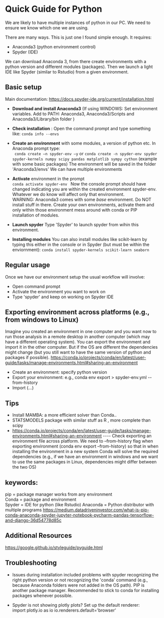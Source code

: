 # Quick Guide for Python 

We are likely to have multiple instances of python in our PC. We need to ensure we know which one we are using.

There are many ways. This is just one I found simple enough. It requires:
 - Anaconda3 (python environment control)
 - Spyder (IDE)

We can download Anaconda 3, from there create environments with a python version and different modules (packages). Then we launch a light IDE like Spyder (similar to Rstudio) from a given environment. 


## Basic setup
Main documentation: https://docs.spyder-ide.org/current/installation.html  

* **Download and install Anaconda3** 
 (If using WINDOWS: Set environment variables. Add to PATH: Anaconda3, Anaconda3/Scripts and Anaconda3/Library/bin folder ) 

* **Check installation** : Open the command prompt and type something like: ```conda info --envs```

* **Create an environment** with some modules, a version of python etc. In Anaconda prompt type:   
  ``` conda create –n spyder-env –y```   or 
  ```conda create -n spyder-env spyder spyder-kernels numpy scipy pandas matplotlib sympy cython``` (example with some basic packages) 
  The environment will be saved in the folder 'Anaconda3/envs'
  We can have multiple environments
  
* **Activate** environment in the prompt  
```conda activate spyder-env ```
Now the console prompt should have changed indicating you are within the created environment spyder-env. 
Whatever we do know will affect only that environment.\
WARNING: Anaconda3 comes with some *base* environment. Do NOT install stuff in there. Create your own environments, activate them and only within those environment mess around with conda or PIP installation of modules. 

* **Launch spyder** 
Type 'Spyder' to launch spyder from wihin this environment.

* **Installing modules** 
 You can also install modules like scikit-learn by typing this either in the console or in Spyder (but must be within the enviornment): 
    ```conda install spyder-kernels scikit-learn seaborn```   

## Regular usage 
Once we have our environment setup the usual workflow will involve: 
- Open command prompt
- Activate the environment you want to work on 
- Type 'spyder' and keep on working on Spyder IDE 
 
## Exporting environment across platforms (e.g., from windows to Linux)
Imagine you created an environment in one computer and you want now to run those analysis in a remote desktop in another computer (which may have a different operating system). You can export the environment and import it in the other computer. But if the OS are different the dependencies might change (but you still want to have the same version of python and packages if possible). 
https://conda.io/projects/conda/en/latest/user-guide/tasks/manage-environments.html#sharing-an-environment 
* Create an environment: specify python version 
* Export your environment:  e.g., conda env export > spyder-env.yml --from-history
* Import (...)  



## Tips

* Install MAMBA: a more efficient solver than Conda.. 
* STATSMODELS package with similar stuff as R , more complete than scipy 
* https://conda.io/projects/conda/en/latest/user-guide/tasks/manage-environments.html#sharing-an-environment  ---- Check exporting an environment file across platform. We need to –from-history flag when exporting environment (conda env export  –from-history) so that in when installing the environment in a new system Conda will solve the required dependencies (e.g., if we have an environment in windows and we want to use the same packages in Linux,  dependencies might differ between the two OS)  


## keywords:  
pip = package manager works from any environment  
Conda = package and environment  
Spyder = IDE for python (like Rstudio) 
Anaconda =  Python distributor with multiple programs 
https://medium.datadriveninvestor.com/what-is-pip-conda-anaconda-spyder-jupyter-notebook-pycharm-pandas-tensorflow-and-django-36d54778d85c 

 
## Additional Resources 
https://google.github.io/styleguide/pyguide.html  

## Troubleshooting  
* Issues during installation included problems with spyder recognizing the right python version or not recognizing the 'conda' command (e.g., because Anaconda folders were not added in the OS path). PIP is another package manager. Recommended to stick to conda for installing packages whenever possible.  

* Spyder is not showing plotly plots? Set up the default renderer:  
   import plotly.io as io 
   io.renderers.default='browser' 


 

 
